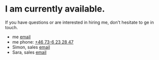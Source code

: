# I am currently available. 

If you have questions or are interested in hiring me, don't hesitate to ge in touch. 

- me [email](johan.strand@appliedtechnology.se)
- me phone: [+46 73-6 23 28 47](tel:+46736232847)
- Simon, sales [email](simon@salt.dev)
- Sara, sales [email](sara@salt.dev)
